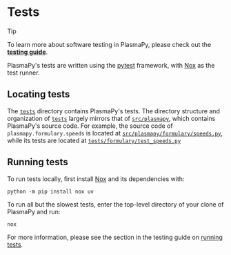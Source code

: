 # Tests

[**testing guide**]: https://docs.plasmapy.org/en/latest/contributing/testing_guide.html
[`src/plasmapy/formulary/speeds.py`]: ../src/plasmapy/formulary/speeds.py
[`tests/formulary/test_speeds.py`]: formulary/test_speeds.py
[`tests`]: .
[`src/plasmapy`]: ../src/plasmapy
[Nox]: https://nox.thea.codes
[pytest]: https://docs.pytest.org
[running tests]: https://docs.plasmapy.org/en/latest/contributing/testing_guide.html#running-tests

> [!TIP]
> To learn more about software testing in PlasmaPy, please check out the
> [**testing guide**].

PlasmaPy's tests are written using the [pytest] framework, with [Nox] as
the test runner.

## Locating tests

The [`tests`] directory contains PlasmaPy's tests. The directory
structure and organization of [`tests`] largely mirrors that of
[`src/plasmapy`], which contains PlasmaPy's source code. For example,
the source code of `plasmapy.formulary.speeds` is located at
[`src/plasmapy/formulary/speeds.py`], while its tests are located at
[`tests/formulary/test_speeds.py`]

## Running tests

To run tests locally, first install [Nox] and its dependencies with:

```shell
python -m pip install nox uv
```

To run all but the slowest tests, enter the top-level directory of your
clone of PlasmaPy and run:

```shell
nox
```

For more information, please see the section in the testing guide on
[running tests].
